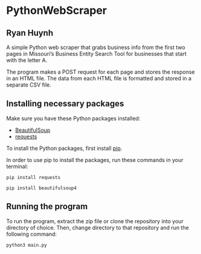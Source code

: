 # PythonWebScraper
## Ryan Huynh

A simple Python web scraper that grabs business info from the first two pages in Missouri’s Business Entity Search Tool for businesses that start with the letter A. 

The program makes a POST request for each page and stores the response in an HTML file. The data from each HTML file is formatted and stored in a separate CSV file.

## Installing necessary packages

Make sure you have these Python packages installed:
- [BeautifulSoup](https://www.crummy.com/software/BeautifulSoup/bs4/doc/)
- [requests](https://docs.python-requests.org/en/latest/)

To install the Python packages, first install [pip](https://pip.pypa.io/en/stable/).

In order to use pip to install the packages, run these commands in your terminal:

`pip install requests`

`pip install beautifulsoup4`

## Running the program
To run the program, extract the zip file or clone the repository into your directory of choice.
Then, change directory to that repository and run the following command:

`python3 main.py`
